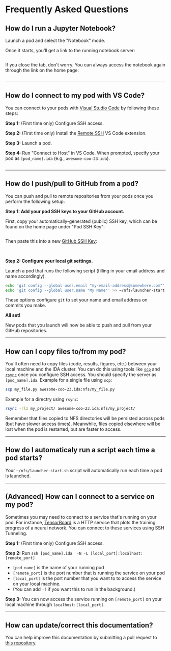 # Frequently Asked Questions

## How do I run a Jupyter Notebook?

Launch a pod and select the "Notebook" mode.

Once it starts, you'll get a link to the running notebook server:

<img srcset="_static/images/open-notebook.png 2x" />

If you close the tab, don't worry. You can always access the notebook again through the link on the home page:

<img srcset="_static/images/open-notebook-home.png 2x" />

----------------------------------------------------------------------------------------------

## How do I connect to my pod with VS Code?

You can connect to your pods with [Visual Studio Code](https://code.visualstudio.com/) by following these steps:

**Step 1:** (First time only) Configure SSH access.

**Step 2:** (First time only) Install the [Remote SSH](https://marketplace.visualstudio.com/items?itemName=ms-vscode-remote.remote-ssh) VS Code extension.

**Step 3:** Launch a pod.

**Step 4:** Run "Connect to Host" in VS Code. When prompted, specify your pod as `[pod_name].ida` (e.g., `awesome-coo-23.ida`).

<img srcset="_static/images/vscode-connect-to-host.png 2x" />

----------------------------------------------------------------------------------------------

## How do I push/pull to GitHub from a pod?

You can push and pull to remote repositories from your pods once you perform the following setup:

**Step 1: Add your pod SSH keys to your GitHub account.**

First, copy your automatically-generated (public) SSH key, which can be found on the home page under "Pod SSH Key":

<img srcset="_static/images/ssh-key.png 3x" />

Then paste this into a new [GitHub SSH Key](https://github.com/settings/keys):

<img srcset="_static/images/github-ssh-key-0.png 4x" />

<img srcset="_static/images/github-ssh-key-1.png 4x" />


**Step 2: Configure your local git settings.**

Launch a pod that runs the following script (filling in your email address and name accordingly).

```bash
echo 'git config --global user.email "my-email-address@somewhere.com"' >> ~/nfs/launcher-start.sh
echo 'git config --global user.name "My Name"' >> ~/nfs/launcher-start.sh
```

These options configure `git` to set your name and email address on commits you make.

**All set!**

New pods that you launch will now be able to push and pull from your GitHub repositories.

----------------------------------------------------------------------------------------------

## How can I copy files to/from my pod?

You'll often need to copy files (code, results, figures, etc.) between your local machine and the IDA cluster.
You can do this using tools like [`scp`](https://linux.die.net/man/1/scp) and [`rsync`](https://linux.die.net/man/1/rsync) once you configure SSH access. You should specify the server
as `[pod_name].ida`. Example for a single file using `scp`:

```bash
scp my_file.py awesome-coo-23.ida:nfs/my_file.py
```

Example for a directry using `rsync`:

```bash
rsync -rlz my_project/ awesome-coo-23.ida:nfs/my_project/
```

Remember that files copied to NFS directories will be persisted across pods (but have slower access times).
Meanwhile, files copied elsewhere will be lost when the pod is restarted, but are faster to access.

----------------------------------------------------------------------------------------------

## How do I automaticaly run a script each time a pod starts?

Your `~/nfs/launcher-start.sh` script will automatically run each time a pod is launched.

----------------------------------------------------------------------------------------------

## (Advanced) How can I connect to a service on my pod?

Sometimes you may need to connect to a service that's running on your pod. For instance,
[TensorBoard](https://www.tensorflow.org/tensorboard) is a HTTP service that plots the
training progress of a neural network. You can connect to these services using SSH Tunneling.

**Step 1:** (First time only) Configure SSH access.

**Step 2:** Run `ssh [pod_name].ida  -N -L [local_port]:localhost:[remote_port]`

 - `[pod_name]` is the name of your running pod
 - `[remote_port]` is the port number that is running the service on your pod
 - `[local_port]` is the port number that you want to to access the service on your local machine.
 - (You can add `-f` if you want this to run in the background.)

**Step 3:** You can now access the service running on `[remote_port]` on your local machine through `localhost:[local_port]`.

----------------------------------------------------------------------------------------------

## How can update/correct this documentation?

You can help improve this documentation by submitting a pull request to
[this repository](https://github.com/seanmacavaney/launcher-docs).
